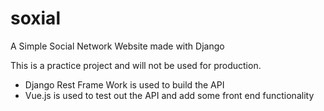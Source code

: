 # soxial
A Simple Social Network Website made with Django

This is a practice project and will not be used for production.

- Django Rest Frame Work is used to build the API
- Vue.js is used to test out the API and add some front end functionality

